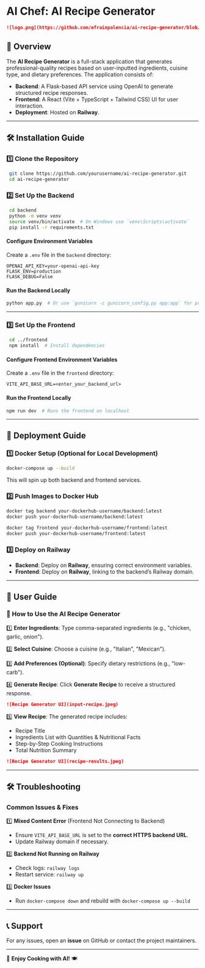 # AI Chef: AI Recipe Generator

```md
![logo.png](https://github.com/efrainpalencia/ai-recipe-generator/blob/release-v1.2.1/docs/images/logo.png?raw=true)
```

## 📌 Overview

The **AI Recipe Generator** is a full-stack application that generates professional-quality recipes based on user-inputted ingredients, cuisine type, and dietary preferences. The application consists of:

- **Backend**: A Flask-based API service using OpenAI to generate structured recipe responses.
- **Frontend**: A React (Vite + TypeScript + Tailwind CSS) UI for user interaction.
- **Deployment**: Hosted on **Railway**.

---

## 🛠 Installation Guide

### **1️⃣ Clone the Repository**

```sh
 git clone https://github.com/yourusername/ai-recipe-generator.git
 cd ai-recipe-generator
```

### **2️⃣ Set Up the Backend**

```sh
 cd backend
 python -m venv venv
 source venv/bin/activate  # On Windows use `venv\Scripts\activate`
 pip install -r requirements.txt
```

#### **Configure Environment Variables**

Create a `.env` file in the `backend` directory:

```env
OPENAI_API_KEY=your-openai-api-key
FLASK_ENV=production
FLASK_DEBUG=False
```

#### **Run the Backend Locally**

```sh
python app.py  # Or use `gunicorn -c gunicorn_config.py app:app` for production
```

---

### **3️⃣ Set Up the Frontend**

```sh
 cd ../frontend
 npm install  # Install dependencies
```

#### **Configure Frontend Environment Variables**

Create a `.env` file in the `frontend` directory:

```env
VITE_API_BASE_URL=<enter_your_backend_url>
```

#### **Run the Frontend Locally**

```sh
npm run dev  # Runs the frontend on localhost
```

---

## 🚀 Deployment Guide

### **1️⃣ Docker Setup (Optional for Local Development)**

```sh
docker-compose up --build
```

This will spin up both backend and frontend services.

### **2️⃣ Push Images to Docker Hub**

```sh
docker tag backend your-dockerhub-username/backend:latest
docker push your-dockerhub-username/backend:latest

docker tag frontend your-dockerhub-username/frontend:latest
docker push your-dockerhub-username/frontend:latest
```

### **3️⃣ Deploy on Railway**

- **Backend**: Deploy on **Railway**, ensuring correct environment variables.
- **Frontend**: Deploy on **Railway**, linking to the backend’s Railway domain.

---

## 📖 User Guide

### **🌟 How to Use the AI Recipe Generator**

1️⃣ **Enter Ingredients**: Type comma-separated ingredients (e.g., "chicken, garlic, onion").

2️⃣ **Select Cuisine**: Choose a cuisine (e.g., "Italian", "Mexican").

3️⃣ **Add Preferences (Optional)**: Specify dietary restrictions (e.g., "low-carb").

4️⃣ **Generate Recipe**: Click **Generate Recipe** to receive a structured response.

```md
![Recipe Generator UI](input-recipe.jpeg)
```

5️⃣ **View Recipe**: The generated recipe includes:

- Recipe Title
- Ingredients List with Quantities & Nutritional Facts
- Step-by-Step Cooking Instructions
- Total Nutrition Summary

```md
![Recipe Generator UI](recipe-results.jpeg)
```

---

## 🛠 Troubleshooting

### **Common Issues & Fixes**

1️⃣ **Mixed Content Error** (Frontend Not Connecting to Backend)

- Ensure `VITE_API_BASE_URL` is set to the **correct HTTPS backend URL**.
- Update Railway domain if necessary.

2️⃣ **Backend Not Running on Railway**

- Check logs: `railway logs`
- Restart service: `railway up`

3️⃣ **Docker Issues**

- Run `docker-compose down` and rebuild with `docker-compose up --build`

---

## 📞 Support

For any issues, open an **issue** on GitHub or contact the project maintainers.

---

🚀 **Enjoy Cooking with AI!** 🍽
